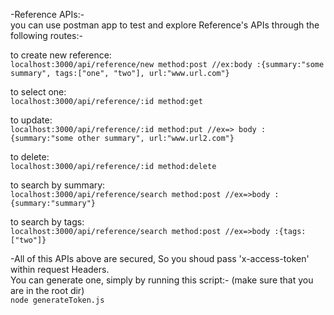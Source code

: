 -Reference APIs:- <br />
you can use postman app to test and explore Reference's APIs through the following routes:-

to create new reference: <br />
`localhost:3000/api/reference/new method:post //ex:body :{summary:"some summary", tags:["one", "two"], url:"www.url.com"}`

to select one: <br />
`localhost:3000/api/reference/:id method:get`

to update: <br />
`localhost:3000/api/reference/:id method:put //ex=> body :{summary:"some other summary", url:"www.url2.com"}`

to delete: <br />
`localhost:3000/api/reference/:id method:delete`

to search by summary: <br />
`localhost:3000/api/reference/search method:post //ex=>body :{summary:"summary"}`

to search by tags: <br />
`localhost:3000/api/reference/search method:post //ex=>body :{tags:["two"]}`

-All of this APIs above are secured, So you shoud pass 'x-access-token' within request Headers. <br />
You can generate one, simply by running this script:- (make sure that you are in the root dir) <br />
`node generateToken.js`
